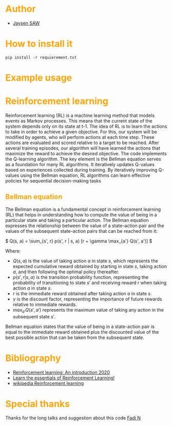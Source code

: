 # <span style="color:orange">Author</span>

* [Jaysen SAW](https://www.linkedin.com/in/jaysen-sawmynaden-a5409367/)

# <span style="color:orange">How to install it</span>

`pip install -r requierement.txt`

# <span style="color:orange">Example usage</span>

# <span style="color:orange">Reinforcement learning</span>

Reinforcement learning (RL) is a machine learning method that models events as Markov processes. This means that the current state of the system depends only on its state at t-1.
The idea of RL is to learn the actions to take in order to achieve a given objective. For this, our system will be modified by agents, who will perform actions at each time step. These actions are evaluated and scored relative to a target to be reached. After several training episodes, our algorithm will have learned the actions that maximize the reward to achieve the desired objective.
The code implements the Q-learning algorithm. The key element is the Bellman equation serves as a foundation for many RL algorithms. It iteratively updates Q-values based on experiences collected during training. By iteratively improving Q-values using the Bellman equation, RL algorithms can learn effective policies for sequential decision-making tasks

## <span style="color:orange">Bellman equation</span>

The Bellman equation is a fundamental concept in reinforcement learning (RL) that helps in understanding how to compute the value of being in a particular state and taking a particular action. The Bellman equation expresses the relationship between the value of a state-action pair and the values of the subsequent state-action pairs that can be reached from it:

$ Q(s, a) = \sum_{s', r} p(s', r | s, a) [r + \gamma \max_{a'} Q(s', a')] $

Where:
- $Q(s, a)$ is the value of taking action $a$ in state $s$, which represents the expected cumulative reward obtained by starting in state $s$, taking action $a$, and then following the optimal policy thereafter.
- $p(s', r | s, a)$ is the transition probability function, representing the probability of transitioning to state $s'$ and receiving reward $r$ when taking action $a$ in state $s$.
- $r$ is the immediate reward obtained after taking action $a$ in state $s$.
- $\gamma$ is the discount factor, representing the importance of future rewards relative to immediate rewards.
- $max_{a'} Q(s', a')$ represents the maximum value of taking any action in the subsequent state $s'$.

Bellman equation states that the value of being in a state-action pair is equal to the immediate reward obtained plus the discounted value of the best possible action that can be taken from the subsequent state.


# <span style="color:orange">Bibliography</span>

* [Reinforcement learning: An introduction 2020](http://incompleteideas.net/book/RLbook2020.pdf)
* [Learn the essentials of Reinforcement Learning!](https://towardsdatascience.com/reinforcement-learning-101-e24b50e1d292)
* [wikipedia Reinforcement learning](https://en.wikipedia.org/wiki/Reinforcement_learning)

# <span style="color:orange">Special thanks</span>

Thanks for the long talks and suggestion about this code [Fadi N](https://github.com/fadinammour)

